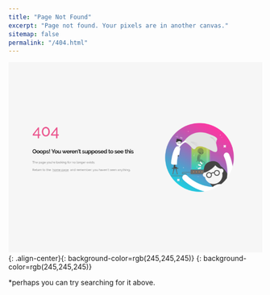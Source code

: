 ```yaml
---
title: "Page Not Found"
excerpt: "Page not found. Your pixels are in another canvas."
sitemap: false
permalink: "/404.html"
---
```

<!-- this page is about when no being able to access a file. -->
![](/assets/images/404.png){: .align-center}{: background-color=rgb(245,245,245)}
{: background-color=rgb(245,245,245)}
<script>
  var GOOG_FIXURL_LANG = 'en';
  var GOOG_FIXURL_SITE = '{{ site.url }}'
</script>
<script src="https://linkhelp.clients.google.com/tbproxy/lh/wm/fixurl.js">
</script>
*perhaps you can try searching for it above.

<br/>






